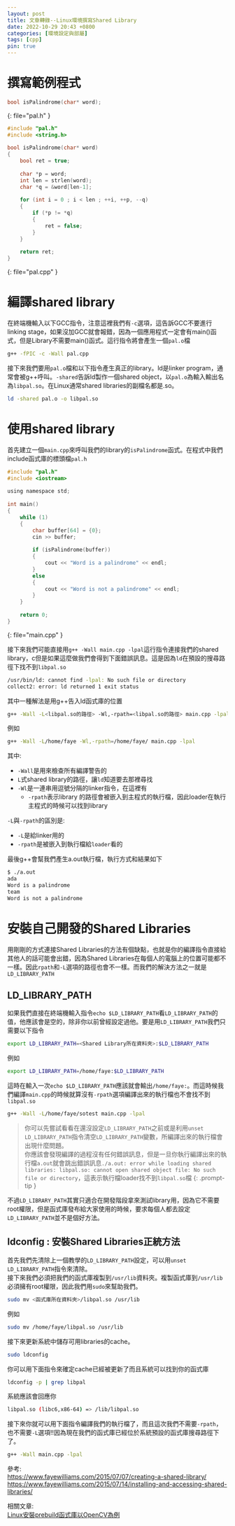 ```yaml
---
layout: post
title: 文章轉錄--Linux環境撰寫Shared Library
date: 2022-10-29 20:43 +0800
categories: [環境設定與部屬]
tags: [cpp]
pin: true
---
```


# 撰寫範例程式
```c
bool isPalindrome(char* word);
```
{: file="pal.h" }

```c
#include "pal.h"
#include <string.h>
 
bool isPalindrome(char* word)
{
    bool ret = true;
 
    char *p = word;
    int len = strlen(word);
    char *q = &word[len-1];
 
    for (int i = 0 ; i < len ; ++i, ++p, --q)
    {
        if (*p != *q)
        {
            ret = false;
        }
    }
 
    return ret;
}
```
{: file="pal.cpp" }

# 編譯shared library
在終端機輸入以下GCC指令，注意這裡我們有`-c`選項，這告訴GCC不要進行linking stage，如果沒加GCC就會報錯，因為一個應用程式一定會有main()函式，但是Library不需要main()函式。這行指令將會產生一個`pal.o`檔
```bash
g++ -fPIC -c -Wall pal.cpp
```

接下來我們要用`pal.o`檔和以下指令產生真正的library。ld是linker program，通常會被g++呼叫。`-shared`告訴ld製作一個shared object，以`pal.o`為輸入輸出名為`libpal.so`。在Linux通常shared libraries的副檔名都是.so。
```bash
ld -shared pal.o -o libpal.so
```

# 使用shared library
首先建立一個`main.cpp`來呼叫我們的library的`isPalindrome`函式。在程式中我們include函式庫的標頭檔`pal.h`
```c
#include "pal.h"
#include <iostream>
 
using namespace std;
 
int main()
{
    while (1)
    {
        char buffer[64] = {0};
        cin >> buffer;
 
        if (isPalindrome(buffer))
        {
            cout << "Word is a palindrome" << endl;
        }
        else
        {
            cout << "Word is not a palindrome" << endl;
        }
    }
 
    return 0;
}
```
{: file="main.cpp" }

接下來我們可能直接用`g++ -Wall main.cpp -lpal`這行指令連接我們的shared library，c但是如果這麼做我們會得到下面錯誤訊息。這是因為`ld`在預設的搜尋路徑下找不到`libpal.so`
```bash
/usr/bin/ld: cannot find -lpal: No such file or directory
collect2: error: ld returned 1 exit status
```
其中一種解法是用g++告入ld函式庫的位置
```bash
g++ -Wall -L<libpal.so的路徑> -Wl,-rpath=<libpal.so的路徑> main.cpp -lpal
```
例如
```bash
g++ -Wall -L/home/faye -Wl,-rpath=/home/faye/ main.cpp -lpal
```
其中:
* `-Wall`是用來檢查所有編譯警告的
* `L`式shared library的路徑，讓`ld`知道要去那裡尋找
* `-Wl`是一連串用逗號分隔的linker指令，在這裡有
  * `-rpath`表示library 的路徑會被嵌入到主程式的執行檔，因此loader在執行主程式的時候可以找到library 
 
`-L`與`-rpath`的區別是:
* `-L`是給linker用的
* `-rpath`是被嵌入到執行檔給`loader`看的

最後g++會幫我們產生a.out執行檔，執行方式和結果如下
```bash
$ ./a.out 
ada
Word is a palindrome
team
Word is not a palindrome
```

# 安裝自己開發的Shared Libraries
用剛剛的方式連接Shared Libraries的方法有個缺點，也就是你的編譯指令直接給其他人的話可能會出錯，因為Shared Libraries在每個人的電腦上的位置可能都不一樣。因此`rpath`和`-L`選項的路徑也會不一樣。而我們的解決方法之一就是`LD_LIBRARY_PATH`

## LD_LIBRARY_PATH
如果我們直接在終端機輸入指令`echo $LD_LIBRARY_PATH`看`LD_LIBRARY_PATH`的值，他應該會是空的，除非你以前曾經設定過他。要是用`LD_LIBRARY_PATH`我們只需要以下指令
```bash
export LD_LIBRARY_PATH=<Shared Library所在資料夾>:$LD_LIBRARY_PATH
```
例如
```bash
export LD_LIBRARY_PATH=/home/faye:$LD_LIBRARY_PATH
```
這時在輸入一次`echo $LD_LIBRARY_PATH`應該就會輸出`/home/faye:`。而這時候我們編譯`main.cpp`的時候就算沒有`-rpath`選項編譯出來的執行檔也不會找不到`libpal.so`
```bash
g++ -Wall -L/home/faye/sotest main.cpp -lpal
```
> 你可以先嘗試看看在還沒設定`LD_LIBRARY_PATH`之前或是利用`unset LD_LIBRARY_PATH`指令清空`LD_LIBRARY_PATH`變數，所編譯出來的執行檔會出現什麼問題。  
> 你應該會發現編譯的過程沒有任何錯誤訊息，但是一旦你執行編譯出來的執行檔`a.out`就會跳出錯誤訊息`./a.out: error while loading shared libraries: libpal.so: cannot open shared object file: No such file or directory`，這表示執行檔loader找不到`libpal.so`檔
{: .prompt-tip }

不過`LD_LIBRARY_PATH`其實只適合在開發階段拿來測試library用，因為它不需要root權限，但是函式庫發布給大家使用的時候，要求每個人都去設定`LD_LIBRARY_PATH`並不是個好方法。

## ldconfig : 安裝Shared Libraries正統方法
首先我們先清除上一個教學的`LD_LIBRARY_PATH`設定，可以用`unset LD_LIBRARY_PATH`指令來清除。  
接下來我們必須把我們的函式庫複製到`/usr/lib`資料夾。複製函式庫到`/usr/lib`必須擁有root權限，因此我們用`sudo`來幫助我們。
```bash
sudo mv <函式庫所在資料夾>/libpal.so /usr/lib
```
例如
```bash
sudo mv /home/faye/libpal.so /usr/lib
```
接下來更新系統中儲存可用libraries的cache。
```bash
sudo ldconfig
```
你可以用下面指令來確定cache已經被更新了而且系統可以找到你的函式庫
```bash
ldconfig -p | grep libpal
```
系統應該會回應你
```bash
libpal.so (libc6,x86-64) => /lib/libpal.so
```
接下來你就可以用下面指令編譯我們的執行檔了，而且這次我們不需要`-rpath`，也不需要`-L`選項!!因為現在我們的函式庫已經位於系統預設的函式庫搜尋路徑下了。
```bash
g++ -Wall main.cpp -lpal
```

參考:  
https://www.fayewilliams.com/2015/07/07/creating-a-shared-library/  
https://www.fayewilliams.com/2015/07/14/installing-and-accessing-shared-libraries/  

相關文章:  
[Linux安裝prebuild函式庫以OpenCV為例](/posts/Linux安裝prebuild函式庫以OpenCV為例/)